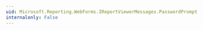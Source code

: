 ```yaml
---
uid: Microsoft.Reporting.WebForms.IReportViewerMessages.PasswordPrompt
internalonly: False
---
```

